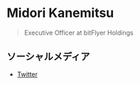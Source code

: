 # Midori Kanemitsu

> Executive Officer at bitFlyer Holdings

## ソーシャルメディア

- [Twitter](KanemitsuMidori)


